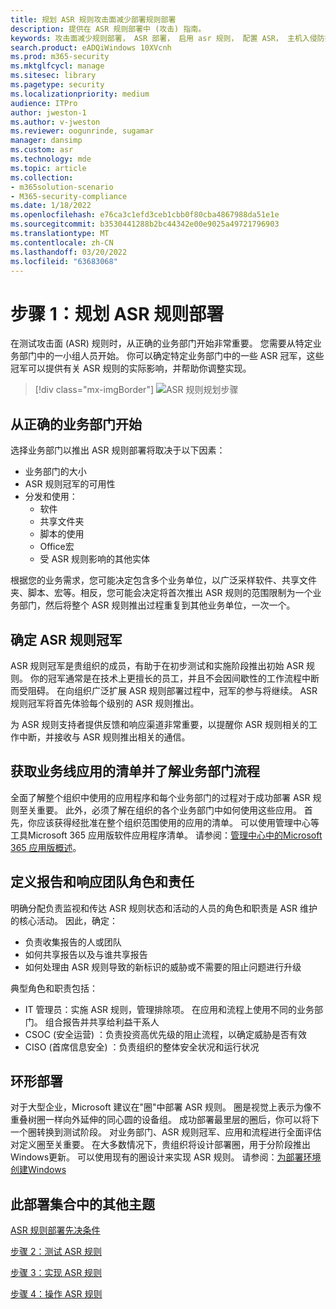 ```yaml
---
title: 规划 ASR 规则攻击面减少部署规则部署
description: 提供在 ASR 规则部署中 (攻击) 指南。
keywords: 攻击面减少规则部署， ASR 部署， 启用 asr 规则， 配置 ASR， 主机入侵防护系统， 保护规则， 反攻击规则， 反攻击， 攻击规则， 感染防护规则， Microsoft Defender for Endpoint， 配置 ASR 规则
search.product: eADQiWindows 10XVcnh
ms.prod: m365-security
ms.mktglfcycl: manage
ms.sitesec: library
ms.pagetype: security
ms.localizationpriority: medium
audience: ITPro
author: jweston-1
ms.author: v-jweston
ms.reviewer: oogunrinde, sugamar
manager: dansimp
ms.custom: asr
ms.technology: mde
ms.topic: article
ms.collection:
- m365solution-scenario
- M365-security-compliance
ms.date: 1/18/2022
ms.openlocfilehash: e76ca3c1efd3ceb1cbb0f80cba4867988da51e1e
ms.sourcegitcommit: b3530441288b2bc44342e00e9025a49721796903
ms.translationtype: MT
ms.contentlocale: zh-CN
ms.lasthandoff: 03/20/2022
ms.locfileid: "63683068"
---
```

# <a name="step-1-plan-asr-rules-deployment"></a>步骤 1：规划 ASR 规则部署

在测试攻击面 (ASR) 规则时，从正确的业务部门开始非常重要。 您需要从特定业务部门中的一小组人员开始。 你可以确定特定业务部门中的一些 ASR 冠军，这些冠军可以提供有关 ASR 规则的实际影响，并帮助你调整实现。

> [!div class="mx-imgBorder"]
> ![ASR 规则规划步骤](images/asr-rules-planning-steps.png)

## <a name="start-with-the-right-business-unit"></a>从正确的业务部门开始

选择业务部门以推出 ASR 规则部署将取决于以下因素：

- 业务部门的大小
- ASR 规则冠军的可用性  
- 分发和使用：
  - 软件
  - 共享文件夹
  - 脚本的使用
  - Office宏
  - 受 ASR 规则影响的其他实体

根据您的业务需求，您可能决定包含多个业务单位，以广泛采样软件、共享文件夹、脚本、宏等。相反，您可能会决定将首次推出 ASR 规则的范围限制为一个业务部门，然后将整个 ASR 规则推出过程重复到其他业务单位，一次一个。

## <a name="identify-asr--rules-champions"></a>确定 ASR 规则冠军

ASR 规则冠军是贵组织的成员，有助于在初步测试和实施阶段推出初始 ASR 规则。 你的冠军通常是在技术上更擅长的员工，并且不会因间歇性的工作流程中断而受阻碍。 在向组织广泛扩展 ASR 规则部署过程中，冠军的参与将继续。 ASR 规则冠军将首先体验每个级别的 ASR 规则推出。

为 ASR 规则支持者提供反馈和响应渠道非常重要，以提醒你 ASR 规则相关的工作中断，并接收与 ASR 规则推出相关的通信。

## <a name="get-inventory-of-line-of-business-apps-and-understand-the-business-unit-processes"></a>获取业务线应用的清单并了解业务部门流程

全面了解整个组织中使用的应用程序和每个业务部门的过程对于成功部署 ASR 规则至关重要。 此外，必须了解在组织的各个业务部门中如何使用这些应用。
首先，你应该获得经批准在整个组织范围使用的应用的清单。 可以使用管理中心等工具Microsoft 365 应用版软件应用程序清单。 请参阅：[管理中心中的Microsoft 365 应用版概述](/deployoffice/admincenter/inventory)。

## <a name="define-reporting-and-response-team-roles-and-responsibilities"></a>定义报告和响应团队角色和责任

明确分配负责监视和传达 ASR 规则状态和活动的人员的角色和职责是 ASR 维护的核心活动。 因此，确定：

- 负责收集报告的人或团队
- 如何共享报告以及与谁共享报告
- 如何处理由 ASR 规则导致的新标识的威胁或不需要的阻止问题进行升级

典型角色和职责包括：

- IT 管理员：实施 ASR 规则，管理排除项。 在应用和流程上使用不同的业务部门。 组合报告并共享给利益干系人
- CSOC (安全运营) ：负责投资高优先级的阻止流程，以确定威胁是否有效
- CISO (首席信息安全) ：负责组织的整体安全状况和运行状况

## <a name="ring-deployment"></a>环形部署

对于大型企业，Microsoft 建议在"圈"中部署 ASR 规则。 圈是视觉上表示为像不重叠树圈一样向外延伸的同心圆的设备组。 成功部署最里层的圈后，你可以将下一个圈转换到测试阶段。 对业务部门、ASR 规则冠军、应用和流程进行全面评估对定义圈至关重要。
在大多数情况下，贵组织将设计部署圈，用于分阶段推出Windows更新。 可以使用现有的圈设计来实现 ASR 规则。
请参阅：[为部署环境创建Windows](/windows/deployment/update/create-deployment-plan)

## <a name="additional-topics-in-this-deployment-collection"></a>此部署集合中的其他主题

[ASR 规则部署先决条件](attack-surface-reduction-rules-deployment.md)

[步骤 2：测试 ASR 规则](attack-surface-reduction-rules-deployment-test.md)

[步骤 3：实现 ASR 规则](attack-surface-reduction-rules-deployment-implement.md)

[步骤 4：操作 ASR 规则](attack-surface-reduction-rules-deployment-operationalize.md)

